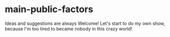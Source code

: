 # main-public-factors
Ideas and suggestions are always Welcome!
Let's start to do my own show, because I'm too tired to became nobody in this crazy world!

